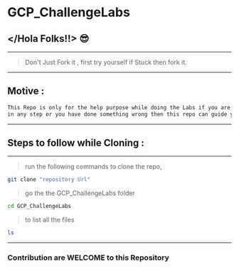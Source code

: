 # GCP_ChallengeLabs

## </Hola Folks!!> :sunglasses:
---
> Don't Just Fork it , first try yourself if Stuck then fork it.
---
## Motive :

 ```md
 This Repo is only for the help purpose while doing the Labs if you are stuck 
 in any step or you have done something wrong then this repo can guide you very well.
 ```
---

## Steps to follow while Cloning :
---
> run the following commands to clone the repo,

```bash
git clone "repository Url"
```
> go the the GCP_ChallengeLabs folder

```bash
cd GCP_ChallengeLabs
```
> to list all the files 

```bash
ls
```

---

### Contribution are WELCOME to this Repository
